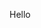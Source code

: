 Hello

<!---
SebastianUriburu/SebastianUriburu is a ✨ special ✨ repository because its `README.md` (this file) appears on your GitHub profile.
You can click the Preview link to take a look at your changes.
--->
